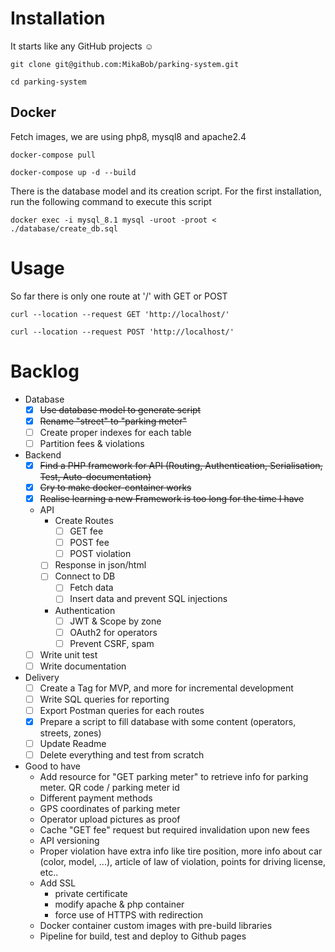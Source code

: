 # Installation

It starts like any GitHub projects :relaxed:

`git clone git@github.com:MikaBob/parking-system.git`

`cd parking-system`

## Docker
Fetch images, we are using php8, mysql8 and apache2.4

`docker-compose pull`

`docker-compose up -d --build`

There is the database model and its creation script. For the first installation, run the following command to execute this script

`docker exec -i mysql_8.1 mysql -uroot -proot < ./database/create_db.sql`

# Usage

So far there is only one route at '/' with GET or POST

`curl --location --request GET 'http://localhost/'`

`curl --location --request POST 'http://localhost/'`

# Backlog

- Database
    - [x] ~~Use database model to generate script~~
    - [x] ~~Rename "street" to "parking meter"~~
    - [ ] Create proper indexes for each table
    - [ ] Partition fees & violations

- Backend
    - [x] ~~Find a PHP framework for API (Routing, Authentication, Serialisation, Test, Auto-documentation)~~
    - [x] ~~Cry to make docker-container works~~
    - [x] ~~Realise learning a new Framework is too long for the time I have~~
    - API
        - Create Routes
            - [ ] GET fee
            - [ ] POST fee
            - [ ] POST violation
        - [ ] Response in json/html
        - [ ] Connect to DB
            - [ ] Fetch data
            - [ ] Insert data and prevent SQL injections
        - Authentication
            - [ ] JWT & Scope by zone
            - [ ] OAuth2 for operators
            - [ ] Prevent CSRF, spam
    - [ ] Write unit test
    - [ ] Write documentation
    
- Delivery
    - [ ] Create a Tag for MVP, and more for incremental development
    - [ ] Write SQL queries for reporting
    - [ ] Export Postman queries for each routes
    - [x] Prepare a script to fill database with some content (operators, streets, zones)
    - [ ] Update Readme
    - [ ] Delete everything and test from scratch

- Good to have
    - Add resource for "GET parking meter" to retrieve info for parking meter. QR code / parking meter id
    - Different payment methods
    - GPS coordinates of parking meter
    - Operator upload pictures as proof
    - Cache "GET fee" request but required invalidation upon new fees
    - API versioning
    - Proper violation have extra info like tire position, more info about car (color, model, ...), article of law of violation, points for driving license, etc..
    - Add SSL 
        - private certificate
        - modify apache & php container
        - force use of HTTPS with redirection
    - Docker container custom images with pre-build libraries
    - Pipeline for build, test and deploy to Github pages
